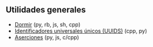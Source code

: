 ## Utilidades generales

- [Dormir](https://github.com/mondeja/fullstack/tree/master/backend/src/047-utils/sleep) (py, rb, js, sh, cpp)
- [Identificadores universales únicos (UUIDS)](https://github.com/mondeja/fullstack/tree/master/backend/src/047-utils/uuid) (cpp, py)
- [Aserciones](https://github.com/mondeja/fullstack/tree/master/backend/src/047-utils/assert) (py, js, c/cpp)